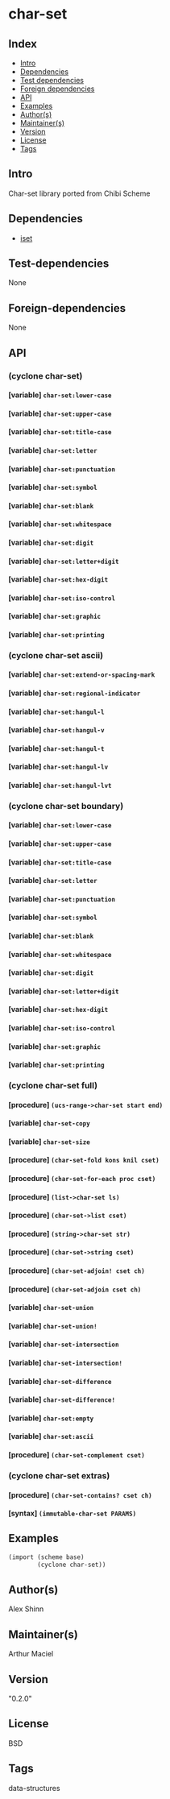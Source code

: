 # char-set

## Index 
- [Intro](#Intro)
- [Dependencies](#Dependencies)
- [Test dependencies](#Test-dependencies)
- [Foreign dependencies](#Foreign-dependencies)
- [API](#API)
- [Examples](#Examples)
- [Author(s)](#Author(s))
- [Maintainer(s)](#Maintainer(s))
- [Version](#Version) 
- [License](#License) 
- [Tags](#Tags) 

## Intro 
Char-set library ported from Chibi Scheme

## Dependencies 
- [iset](https://github.com/cyclone-scheme/cyclone-winds/wiki/iset)

## Test-dependencies 
None

## Foreign-dependencies 
None

## API 

### (cyclone char-set)

#### [variable]   `char-set:lower-case`


#### [variable]   `char-set:upper-case`


#### [variable]   `char-set:title-case`


#### [variable]   `char-set:letter`


#### [variable]   `char-set:punctuation`


#### [variable]   `char-set:symbol`


#### [variable]   `char-set:blank`


#### [variable]   `char-set:whitespace`


#### [variable]   `char-set:digit`


#### [variable]   `char-set:letter+digit`


#### [variable]   `char-set:hex-digit`


#### [variable]   `char-set:iso-control`


#### [variable]   `char-set:graphic`


#### [variable]   `char-set:printing`


### (cyclone char-set ascii)

#### [variable]   `char-set:extend-or-spacing-mark`


#### [variable]   `char-set:regional-indicator`


#### [variable]   `char-set:hangul-l`


#### [variable]   `char-set:hangul-v`


#### [variable]   `char-set:hangul-t`


#### [variable]   `char-set:hangul-lv`


#### [variable]   `char-set:hangul-lvt`


### (cyclone char-set boundary)

#### [variable]   `char-set:lower-case`


#### [variable]   `char-set:upper-case`


#### [variable]   `char-set:title-case`


#### [variable]   `char-set:letter`


#### [variable]   `char-set:punctuation`


#### [variable]   `char-set:symbol`


#### [variable]   `char-set:blank`


#### [variable]   `char-set:whitespace`


#### [variable]   `char-set:digit`


#### [variable]   `char-set:letter+digit`


#### [variable]   `char-set:hex-digit`


#### [variable]   `char-set:iso-control`


#### [variable]   `char-set:graphic`


#### [variable]   `char-set:printing`


### (cyclone char-set full)

#### [procedure]   `(ucs-range->char-set start end)`


#### [variable]   `char-set-copy`


#### [variable]   `char-set-size`


#### [procedure]   `(char-set-fold kons knil cset)`


#### [procedure]   `(char-set-for-each proc cset)`


#### [procedure]   `(list->char-set ls)`


#### [procedure]   `(char-set->list cset)`


#### [procedure]   `(string->char-set str)`


#### [procedure]   `(char-set->string cset)`


#### [procedure]   `(char-set-adjoin! cset ch)`


#### [procedure]   `(char-set-adjoin cset ch)`


#### [variable]   `char-set-union`


#### [variable]   `char-set-union!`


#### [variable]   `char-set-intersection`


#### [variable]   `char-set-intersection!`


#### [variable]   `char-set-difference`


#### [variable]   `char-set-difference!`


#### [variable]   `char-set:empty`


#### [variable]   `char-set:ascii`


#### [procedure]   `(char-set-complement cset)`


### (cyclone char-set extras)

#### [procedure]   `(char-set-contains? cset ch)`


#### [syntax]   `(immutable-char-set PARAMS)`


## Examples
```scheme
(import (scheme base)
        (cyclone char-set))
```

## Author(s)
Alex Shinn

## Maintainer(s) 
Arthur Maciel

## Version 
"0.2.0"

## License 
BSD

## Tags 
data-structures
